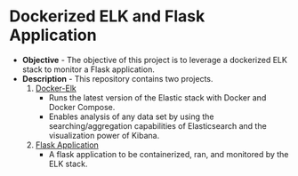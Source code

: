 # Dockerized ELK and Flask Application
* **Objective** - The objective of this project is to leverage a dockerized ELK stack to monitor a Flask application.
* **Description** - This repository contains two projects.
    1. [Docker-Elk](./docker-elk)
        * Runs the latest version of the Elastic stack with Docker and Docker Compose.
        * Enables analysis of any data set by using the searching/aggregation capabilities of Elasticsearch and the visualization power of Kibana.
    2. [Flask Application](./python_flask-project-template)
        * A flask application to be containerized, ran, and monitored by the ELK stack.
